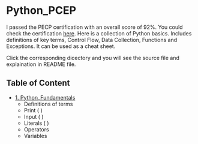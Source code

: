 # Python_PCEP
I passed the PECP certification with an overall score of 92%. You could check the certification [here](https://www.credly.com/badges/f3415f9e-484c-432b-8444-03e75e3fa009/linked_in?t=rj6gvv). Here is a collection of Python basics. Includes definitions of key terms, Control Flow, Data Collection, Functions and Exceptions. It can be used as a cheat sheet.

Click the corresponding dicectory and you will see the source file and explaination in README file.

## Table of Content
* [1. Python_Fundamentals](https://github.com/Kevin-MrYe/Python_PCEP/tree/master/Python_Fundamentals)
  * Definitions of terms
  * Print ( )
  * Input ( )
  * Literals ( )
  * Operators
  * Variables
